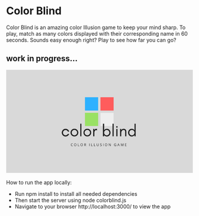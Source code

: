 # Color Blind
Color Blind is an amazing color Illusion game to keep your mind sharp. To play, match as many colors displayed with their corresponding name in 60 seconds. Sounds easy enough right? Play to see how far you can go?

## work in progress...

![Color Blind Cover Photo](/public/assets/cb.png)

How to run the app locally:

* Run npm install to install all needed dependencies
* Then start the server using node colorblind.js
* Navigate to your browser http://localhost:3000/ to view the app

